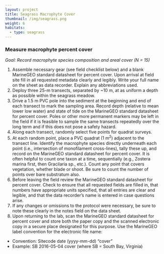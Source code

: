 ```yaml
---
layout: project
title: Seagrass Macrophyte Cover
thumbnail: /img/seagrass.png
weight: 6
habitats:
  - type: seagrass
---
```


### Measure macrophyte percent cover

*Goal: Record macrophyte species composition and areal cover (N = 15)*

  1.	Assemble necessary gear (see field checklist below) and a blank MarineGEO standard datasheet for percent cover. Upon arrival at field site fill in all requested metadata clearly and legibly. Write your full name on the sheet as data recorder. Explain any abbreviations used.
  2.	Deploy three 25-m transects, separated by ~10 m, at as uniform a depth as possible within the seagrass meadow.
  3.	Drive a 1.5 m PVC pole into the sediment at the beginning and end of each transect to mark the sampling area. Record depth (relative to mean lower low water) and state of tide on the MarineGEO standard datasheet for percent cover. Poles or other more permanent markers may be left in the field if it is feasible to sample the same transects repeatedly over the long term and if this does not pose a safety hazard.
  4.	Along each transect, randomly select five points for quadrat surveys.
  5.	At each random point, place a PVC quadrat (1 m<sup>2</sup>) adjacent to the transect line. Identify the macrophyte species directly underneath each point (i.e., intersection of monofilament cross-lines), tally these up, and record on the MarineGEO standard datasheet for percent cover. It is often helpful to count one taxon at a time, sequentially (e.g., Zostera marina first, then Gracilaria sp., etc.). Count any point that covers vegetation, whether blade or shoot. Be sure to count the number of points over bare substratum also.
  6.	Before leaving the field review the MarineGEO standard datasheet for percent cover. Check to ensure that all requested fields are filled in, that numbers have appropriate units specified, that all entries are clear and legible, and that the data recorder’s name is entered in case questions arise.
  7.	If any changes or omissions to the protocol were necessary, be sure to note these clearly in the notes field on the data sheet.
  8.	Upon returning to the lab, scan the MarineGEO standard datasheet for percent cover and store both the paper copy and the scanned electronic copy in a secure place designated for this purpose. Use the MarineGEO label convention for the electronic file name:  
  - Convention: Sitecode date (yyyy-mm-dd) “cover”  
  - Example:  SB 2016-05-04 cover (where SB = South Bay, Virginia)
